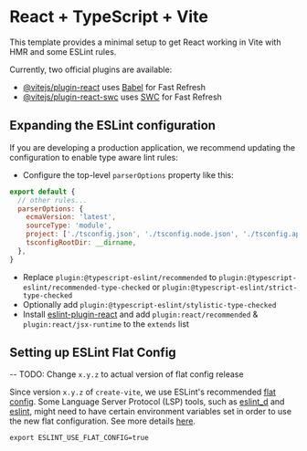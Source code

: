 # React + TypeScript + Vite

This template provides a minimal setup to get React working in Vite with HMR and some ESLint rules.

Currently, two official plugins are available:

- [@vitejs/plugin-react](https://github.com/vitejs/vite-plugin-react/blob/main/packages/plugin-react/README.md) uses [Babel](https://babeljs.io/) for Fast Refresh
- [@vitejs/plugin-react-swc](https://github.com/vitejs/vite-plugin-react-swc) uses [SWC](https://swc.rs/) for Fast Refresh

## Expanding the ESLint configuration

If you are developing a production application, we recommend updating the configuration to enable type aware lint rules:

- Configure the top-level `parserOptions` property like this:

```js
export default {
  // other rules...
  parserOptions: {
    ecmaVersion: 'latest',
    sourceType: 'module',
    project: ['./tsconfig.json', './tsconfig.node.json', './tsconfig.app.json'],
    tsconfigRootDir: __dirname,
  },
}
```

- Replace `plugin:@typescript-eslint/recommended` to `plugin:@typescript-eslint/recommended-type-checked` or `plugin:@typescript-eslint/strict-type-checked`
- Optionally add `plugin:@typescript-eslint/stylistic-type-checked`
- Install [eslint-plugin-react](https://github.com/jsx-eslint/eslint-plugin-react) and add `plugin:react/recommended` & `plugin:react/jsx-runtime` to the `extends` list

## Setting up ESLint Flat Config

-- TODO: Change `x.y.z` to actual version of flat config release

Since version `x.y.z` of `create-vite`, we use ESLint's recommended [flat config](https://eslint.org/blog/2022/08/new-config-system-part-2/). Some Language Server Protocol (LSP) tools, such as [eslint_d](https://www.npmjs.com/package/eslint_d) and [eslint](https://eslint.org/), might need to have certain environment variables set in order to use the new flat configuration. See more details [here](https://github.com/eslint/eslint/issues/16349).

```
export ESLINT_USE_FLAT_CONFIG=true
```
